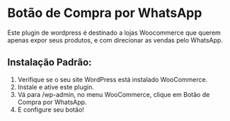 # Botão de Compra por WhatsApp
Este plugin de wordpress é destinado a lojas Woocommerce que querem apenas expor seus produtos, e com direcionar as vendas pelo WhatsApp.

## Instalação Padrão:
1. Verifique se o seu site WordPress está instalado WooCommerce.
2. Instale e ative este plugin.
3. Vá para /wp-admin, no menu WooCommerce, clique em Botão de Compra por WhatsApp.
4. E configure seu botão!